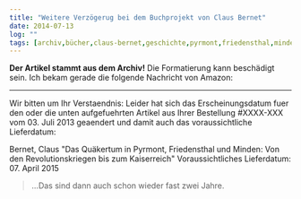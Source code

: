 ```yaml
---
title: "Weitere Verzögerug bei dem Buchprojekt von Claus Bernet"
date: 2014-07-13
log: ""
tags: [archiv,bücher,claus-bernet,geschichte,pyrmont,friedensthal,minden]
---
```

**Der Artikel stammt aus dem Archiv!** Die Formatierung kann beschädigt sein.
Ich bekam gerade die folgende Nachricht von Amazon:

***
Wir bitten um Ihr Verstaendnis: Leider hat sich das Erscheinungsdatum fuer den oder die unten aufgefuehrten Artikel aus Ihrer Bestellung #XXXX-XXX vom 03. Juli 2013 geaendert und damit auch das voraussichtliche Lieferdatum:

Bernet, Claus "Das Quäkertum in Pyrmont, Friedensthal und Minden: Von den Revolutionskriegen bis zum Kaiserreich"
Voraussichtliches Lieferdatum: 07. April 2015
 <blockquote>

...Das sind dann auch schon wieder fast zwei Jahre. 
